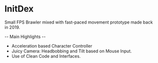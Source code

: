 # InitDex
Small FPS Brawler mixed with fast-paced movement prototype made back in 2019.

-- Main Highlights --
- Acceleration based Character Controller
- Juicy Camera: Headbobbing and Tilt based on Mouse Input.
- Use of Clean Code and Interfaces.
